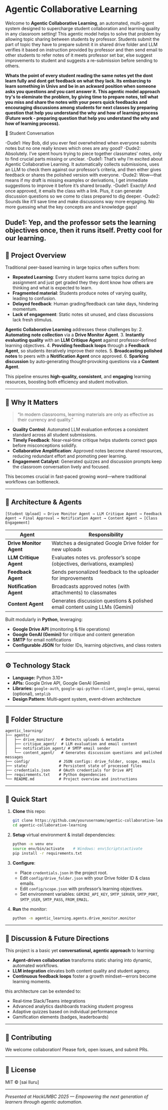 # Agentic Collaborative Learning

Welcome to **Agentic Collaborative Learning**, an automated, multi-agent system designed to supercharge student collaboration and learning quality in any classroom setting! This agentic model helps to solve that problem by allowing topic sharing between students by professor. Students submit the part of topic they have to prepare submit it in shared drive folder and LLM verifies it based on instruction provided by professor and then send email to other students to refer notes of it meets professor set bar, else suggest improvements to student and suggests a re-submission before sending to others.

**Whats the point of every student reading the same notes yet the dont learn fully and dont get feedback on what they lack. Its embarcing to learn something in Univs and be in an ackward position when someone asks you questions and you cant answer it. This agentic model approach try's to eleminate the problem, by giving time to prepare notes, tell what you miss and share the notes with your peers quick feedbacks and encouraging discussions among students for next classes by preparing question that help you understand the why and how of learning process (Future work -  preparing question that help you understand the why and how of learning process).**

👥 Student Conversation

-Dude1: Hey Bob, did you ever feel overwhelmed when everyone submits notes but no one really knows which ones are any good?
-Dude2: Absolutely. I’ve spent hours trying to piece together classmates’ notes, only to find crucial parts missing or unclear.
-Dude1: That’s why I’m excited about Agentic Collaborative Learning. It automatically collects submissions, uses an LLM to check them against our professor’s criteria, and then either gives feedback or shares the polished version with everyone.
-Dude2: Wow—that means if my draft is missing examples or derivations, I get immediate suggestions to improve it before it’s shared broadly.
-Dude1: Exactly! And once approved, it emails the class with a link. Plus, it can generate discussion questions so we come to class prepared to dig deeper.
-Dude2: Sounds like it’ll save time and make discussions way more engaging. No more guessing what the key concepts are and knowledge gaps!

Dude1: Yep, and the professor sets the learning objectives once, then it runs itself. Pretty cool for our learning.
---

## 🚀 Project Overview

Traditional peer-based learning in large topics often suffers from:
- **Repeated Learning**: Every student learns same topics during an assignment and just get graded they they dont know how others are thinking and what is expected to learn.    
- **Fragmented material**: Students produce notes of varying quality, leading to confusion.
- **Delayed feedback**: Human grading/feedback can take days, hindering momentum.
- **Lack of engagement**: Static notes sit unused, and class discussions lack fresh stimulus.

**Agentic Collaborative Learning** addresses these challenges by:
2. **Automating note collection** via a **Drive Monitor Agent**.
3. **Instantly evaluating quality** with an **LLM Critique Agent** against professor‑defined learning objectives.
4. **Providing feedback loops** through a **Feedback Agent**, so students iteratively improve their notes.
5. **Broadcasting polished notes** to peers with a **Notification Agent** once approved.
6. **Sparking discussion** by auto‑generating thought‑provoking questions via a **Content Agent**.

This pipeline ensures **high‑quality, consistent**, and **engaging** learning resources, boosting both efficiency and student motivation.

---

## 🎯 Why It Matters

> “In modern classrooms, learning materials are only as effective as their currency and quality.”

- **Quality Control**: Automated LLM evaluation enforces a consistent standard across all student submissions.
- **Timely Feedback**: Near‑real‑time critique helps students correct gaps before misconceptions solidify.
- **Collaborative Amplification**: Approved notes become shared resources, reducing redundant effort and promoting peer learning.
- **Engagement Catalyst**: Generated quizzes and discussion prompts keep the classroom conversation lively and focused.

This becomes crucial in fast‑paced growing word—where traditional workflows can bottleneck.

---

## 🔧 Architecture & Agents

```
[Student Upload] → Drive Monitor Agent → LLM Critique Agent → Feedback Agent → Final Approval → Notification Agent → Content Agent → [Class Engagement]
```

| Agent                   | Responsibility                                                                                      |
|-------------------------|-----------------------------------------------------------------------------------------------------|
| **Drive Monitor Agent** | Watches a designated Google Drive folder for new uploads                                           |
| **LLM Critique Agent**  | Evaluates notes vs. professor’s scope (objectives, derivations, examples)                          |
| **Feedback Agent**      | Sends personalized feedback to the uploader for improvements                                        |
| **Notification Agent**  | Broadcasts approved notes (with attachments) to classmates                                          |
| **Content Agent**       | Generates discussion questions & polished email content using LLMs (Gemini)                         |

Built modularly in **Python**, leveraging:

- **Google Drive API** (monitoring & file operations)
- **Google GenAI (Gemini)** for critique and content generation
- **SMTP** for email notifications
- **Configurable JSON** for folder IDs, learning objectives, and class rosters

---

## ⚙️ Technology Stack

- **Language:** Python 3.10+
- **APIs:** Google Drive API, Google GenAI (Gemini)
- **Libraries:** `google-auth`, `google-api-python-client`, `google-genai`, `openai` (optional), `smtplib`
- **Design Pattern:** Multi‑agent system, event‑driven architecture

---

## 📂 Folder Structure

```
agentic_learning/
├── agents/
│   ├── drive_monitor/   # Detects uploads & metadata
│   ├── critique_agent/  # LLM evaluation and email content
│   ├── notification_agent/ # SMTP email sender
│   └── content_agent/   # Generates discussion questions and polished messages
├── config/             # JSON configs: drive_folder, scope, emails
├── state/              # Persistent state of processed files
├── credentials.json    # OAuth credentials for Drive API
├── requirements.txt    # Python dependencies
└── README.md           # Project overview and instructions
```

---

## 🚀 Quick Start

1. **Clone** this repo:
   ```bash
   git clone https://github.com/yourusername/agentic-collaborative-learning.git
   cd agentic-collaborative-learning
   ```

2. **Setup** virtual environment & install dependencies:
   ```bash
   python -m venv env
   source env/bin/activate    # Windows: env\Scripts\activate
   pip install -r requirements.txt
   ```

3. **Configure**:
   - Place `credentials.json` in the project root.
   - Edit `config/drive_folder.json` with your Drive folder ID & class emails.
   - Edit `config/scope.json` with professor’s learning objectives.
   - Set environment variables: `GEMINI_API_KEY`, `SMTP_SERVER`, `SMTP_PORT`, `SMTP_USER`, `SMTP_PASS`, `FROM_EMAIL`.

4. **Run** the monitor:
   ```bash
   python -m agentic_learning.agents.drive_monitor.monitor
   ```


---

## 📖 Discussion & Future Directions

This project is a basic yet **conversational, agentic approach** to learning:

- **Agent-driven collaboration** transforms static sharing into dynamic, automated workflows.
- **LLM integration** elevates both content quality and student agency.
- **Continuous feedback loops** foster a growth mindset—errors become learning moments.

this architecture can be extended to:
- Real‑time Slack/Teams integrations
- Advanced analytics dashboards tracking student progress
- Adaptive quizzes based on individual performance
- Gamification elements (badges, leaderboards)

---

## 🤝 Contributing

We welcome collaboration! Please fork, open issues, and submit PRs.

---

## 📜 License

MIT © [sai Iluru]

---

*Presented at HackUMBC 2025 — Empowering the next generation of learners through agentic automation.*

